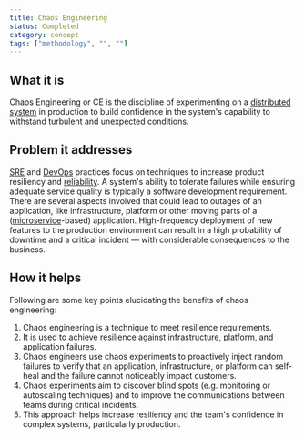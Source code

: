 ```yaml
---
title: Chaos Engineering
status: Completed
category: concept
tags: ["methodology", "", ""]
---
```


## What it is

Chaos Engineering or CE is the discipline of experimenting on a [distributed system](/distributed-systems/) in production 
to build confidence in the system's capability to withstand turbulent and unexpected conditions.

## Problem it addresses

[SRE](/site-reliability-engineering/) and [DevOps](/devops/) practices focus on 
techniques to increase product resiliency and [reliability](/reliability/). 
A system's ability to tolerate failures while ensuring adequate service quality is 
typically a software development requirement. 
There are several aspects involved that could lead to outages of an application, 
like infrastructure, platform or other moving parts of a ([microservice](/microservices/)-based) application. 
High-frequency deployment of new features to the production environment can 
result in a high probability of downtime and a critical incident 
— with considerable consequences to the business.

## How it helps
Following are some key points elucidating the benefits of chaos engineering:

1. Chaos engineering is a technique to meet resilience requirements. 
2. It is used to achieve resilience against infrastructure, platform, and application failures. 
3. Chaos engineers use chaos experiments to proactively inject random failures 
to verify that an application, infrastructure, or platform can self-heal and the failure cannot noticeably impact customers. 
4. Chaos experiments aim to discover blind spots 
(e.g. monitoring or autoscaling techniques) and to improve the communications between teams during critical incidents. 
5. This approach helps increase resiliency and the team's confidence in complex systems, particularly production.
